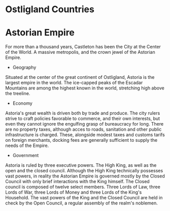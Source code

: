 # Ostligland Countries

# Astorian Empire
For more than a thousand years, Castleton has been the City at the Center of the World. A massive metropolis, and the crown jewel of the Astorian Empire.

- Geography

Situated at the center of the great continent of Ostligland, Astoria is the largest empire in the world. The ice-capped peaks of the Escadar Mountains are among the highest known in the world, stretching high above the treeline. 


- Economy

Astoria's great wealth is driven both by trade and produce. The city rulers strive to craft policies favorable to commerce, and their own interests, but even they cannot ignore the engulfing grasp of bureaucracy for long.
There are no property taxes, although acces to roads, sanitation and other public infrastructure is charged. These, alongside modest taxes and customs tarifs on foreign merchants, docking fees are generally sufficient to supply the needs of the Empire.

- Government

Astoria is ruled by three executive powers. The High King, as well as the open and the closed council. Although the High King technically possesses vast powers, in reality the Astorian Empire is governed mostly by the Closed Council with only brief interactions with the King himself. The Closed council is composed of twelve select members. Three Lords of Law, three Lords of War, three Lords of Money and three Lords of the King's Household.
The vast powers of the King and the Closed Council are held in check by the Open Council, a regular assembly of the realm's noblemen.
